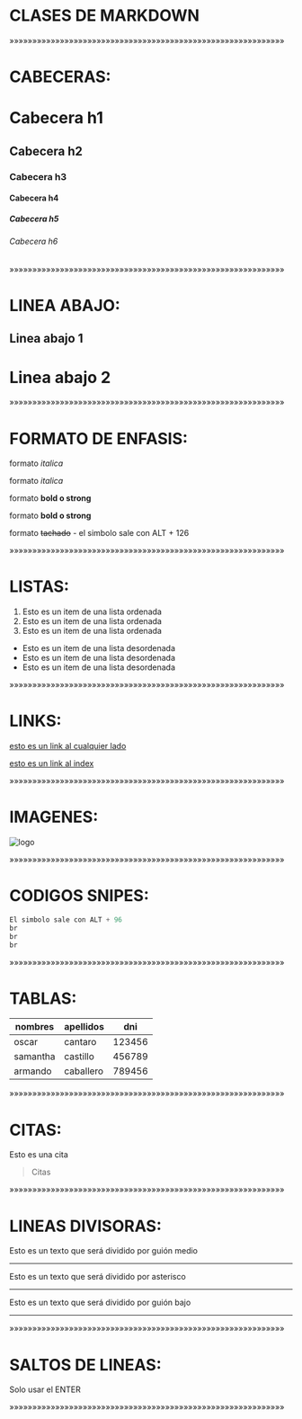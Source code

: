 # **CLASES DE MARKDOWN**

»»»»»»»»»»»»»»»»»»»»»»»»»»»»»»»»»»»»»»»»»»»»»»»»»»»»»»»»»»»»

# CABECERAS:

# Cabecera h1

## Cabecera h2

### Cabecera h3

#### Cabecera h4

##### Cabecera h5

###### Cabecera h6

»»»»»»»»»»»»»»»»»»»»»»»»»»»»»»»»»»»»»»»»»»»»»»»»»»»»»»»»»»»»

# LINEA ABAJO:

## Linea abajo 1

# Linea abajo 2

»»»»»»»»»»»»»»»»»»»»»»»»»»»»»»»»»»»»»»»»»»»»»»»»»»»»»»»»»»»»

# FORMATO DE ENFASIS:

formato _italica_

formato _italica_

formato **bold o strong**

formato **bold o strong**

formato ~~tachado~~ - el simbolo sale con ALT + 126

»»»»»»»»»»»»»»»»»»»»»»»»»»»»»»»»»»»»»»»»»»»»»»»»»»»»»»»»»»»»

# LISTAS:

1. Esto es un item de una lista ordenada
1. Esto es un item de una lista ordenada
1. Esto es un item de una lista ordenada

- Esto es un item de una lista desordenada
- Esto es un item de una lista desordenada
- Esto es un item de una lista desordenada

»»»»»»»»»»»»»»»»»»»»»»»»»»»»»»»»»»»»»»»»»»»»»»»»»»»»»»»»»»»»

# LINKS:

[esto es un link al cualquier lado](#)

[esto es un link al index](index.html)

»»»»»»»»»»»»»»»»»»»»»»»»»»»»»»»»»»»»»»»»»»»»»»»»»»»»»»»»»»»»

# IMAGENES:

![logo](https://www.mabenir.com.uy/imgs/productos/productos31_24982.jpg)

»»»»»»»»»»»»»»»»»»»»»»»»»»»»»»»»»»»»»»»»»»»»»»»»»»»»»»»»»»»»

# CODIGOS SNIPES:

```JavaScript
El simbolo sale con ALT + 96
br
br
br
```

»»»»»»»»»»»»»»»»»»»»»»»»»»»»»»»»»»»»»»»»»»»»»»»»»»»»»»»»»»»»

# TABLAS:

| nombres | apellidos | dni    |
| ------- | --------- | ------ |
| oscar   | cantaro   | 123456 |
| samantha | castillo  | 456789 |
| armando | caballero | 789456 |

»»»»»»»»»»»»»»»»»»»»»»»»»»»»»»»»»»»»»»»»»»»»»»»»»»»»»»»»»»»»

# CITAS:

Esto es una cita

> Citas

»»»»»»»»»»»»»»»»»»»»»»»»»»»»»»»»»»»»»»»»»»»»»»»»»»»»»»»»»»»»

# LINEAS DIVISORAS:

Esto es un texto que será dividido por guión medio

---

Esto es un texto que será dividido por asterisco

***

Esto es un texto que será dividido por guión bajo

___

»»»»»»»»»»»»»»»»»»»»»»»»»»»»»»»»»»»»»»»»»»»»»»»»»»»»»»»»»»»»

# SALTOS DE LINEAS:

Solo usar el ENTER

»»»»»»»»»»»»»»»»»»»»»»»»»»»»»»»»»»»»»»»»»»»»»»»»»»»»»»»»»»»»
